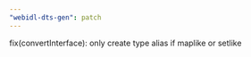 ```yaml
---
"webidl-dts-gen": patch
---
```


fix(convertInterface): only create type alias if maplike or setlike
